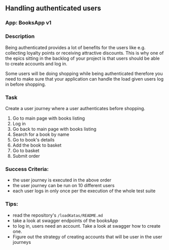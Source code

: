 ## Handling authenticated users

### App: BooksApp v1

### Description
Being authenticated provides a lot of benefits for the users like e.g. collecting loyalty points or receiving
attractive discounts. This is why one of the epics sitting in the backlog of your project is that users should 
be able to create accounts and log in.

Some users will be doing shopping while being authenticated therefore you need to make sure that 
your application can handle the load given users log in before shopping.

### Task
Create a user journey where a user authenticates before shopping.
1. Go to main page with books listing
2. Log in
3. Go back to main page with books listing
2. Search for a book by name
3. Go to book's details
4. Add the book to basket
5. Go to basket
6. Submit order

### Success Criteria:
- the user journey is executed in the above order
- the user journey can be run on 10 different users
- each user logs in only once per the execution of the whole test suite

### Tips:
- read the repository's `/loadKatas/README.md`
- take a look at swagger endpoints of the booksApp
- to log in, users need an account. Take a look at swagger how to create one.
- Figure out the strategy of creating accounts that will be user in the user journeys



